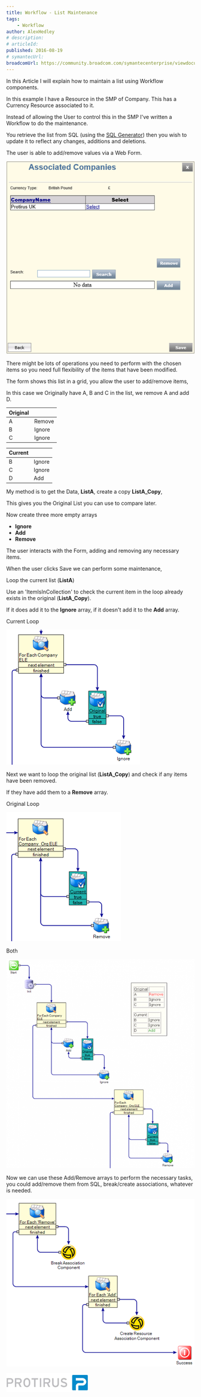 ```yaml
---
title: Workflow - List Maintenance
tags:
    - Workflow
author: AlexHedley
# description: 
# articleId: 
published: 2016-08-19
# symantecUrl:
broadcomUrl: https://community.broadcom.com/symantecenterprise/viewdocument/workflow-list-maintenance?CommunityKey=04ead5e9-3643-4118-b853-afa5a58710c6&tab=librarydocuments
---
```


In this Article I will explain how to maintain a list using Workflow components.

In this example I have a Resource in the SMP of Company. This has a Currency Resource associated to it.
  
Instead of allowing the User to control this in the SMP I've written a Workflow to do the maintenance.
  
You retrieve the list from SQL (using the [SQL Generator](https://community.broadcom.com/symantecenterprise/viewdocument?DocumentKey=2fe8b3ce-9df8-402a-a899-c5978fd16142&amp;CommunityKey=04ead5e9-3643-4118-b853-afa5a58710c6&amp;tab=librarydocuments)) then you wish to update it to reflect any changes, additions and deletions.
  
The user is able to add/remove values via a Web Form.

![List Maintenance - Currency Web Form](images\ListMaintenance-CurrencyWebForm.png)

There might be lots of operations you need to perform with the chosen items so you need full flexibility of the items that have been modified.

The form shows this list in a grid, you allow the user to add/remove items,
  
In this case we Originally have A, B and C in the list, we remove A and add D.

| Original |  |
| --- | --- |
| A | Remove |
| B | Ignore |
| C | Ignore |

| Current |  |
| --- | --- |
| B | Ignore |
| C | Ignore |
| D | Add |

My method is to get the Data, **ListA**, create a copy **ListA_Copy**,

This gives you the Original List you can use to compare later.

Now create three more empty arrays

- **Ignore**
- **Add**
- **Remove**

The user interacts with the Form, adding and removing any necessary items.

When the user clicks Save we can perform some maintenance,

Loop the current list (**ListA**)

Use an 'ItemIsInCollection' to check the current item in the loop already exists in the original (**ListA_Copy**).

If it does add it to the **Ignore** array, if it doesn't add it to the **Add** array.

Current Loop

![List Maintenance - Current Loop](images\ListMaintenance-CurrentLoop.png)

Next we want to loop the original list (**ListA_Copy**) and check if any items have been removed.

If they have add them to a **Remove** array.

Original Loop

![List Maintenance - Original Loop](images\ListMaintenance-OriginalLoop.png)

Both

![List Maintenance - Update Model](images\ListMaintenance-UpdateModel.png)

Now we can use these Add/Remove arrays to perform the necessary tasks, you could add/remove them from SQL, break/create associations, whatever is needed.

![List Maintenance - Break Create](images\ListMaintenance-BreakCreate.png)

[![Protirus](images\Protirus.png)](https://www.protirus.com/)
